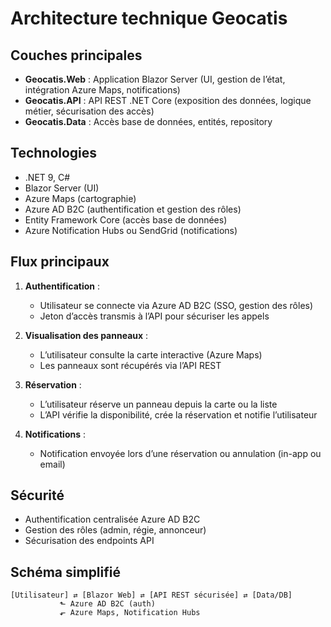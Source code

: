 # Architecture technique Geocatis

## Couches principales

- **Geocatis.Web** : Application Blazor Server (UI, gestion de l’état, intégration Azure Maps, notifications)
- **Geocatis.API** : API REST .NET Core (exposition des données, logique métier, sécurisation des accès)
- **Geocatis.Data** : Accès base de données, entités, repository

## Technologies

- .NET 9, C#
- Blazor Server (UI)
- Azure Maps (cartographie)
- Azure AD B2C (authentification et gestion des rôles)
- Entity Framework Core (accès base de données)
- Azure Notification Hubs ou SendGrid (notifications)

## Flux principaux

1. **Authentification** :
   - Utilisateur se connecte via Azure AD B2C (SSO, gestion des rôles)
   - Jeton d’accès transmis à l’API pour sécuriser les appels

2. **Visualisation des panneaux** :
   - L’utilisateur consulte la carte interactive (Azure Maps)
   - Les panneaux sont récupérés via l’API REST

3. **Réservation** :
   - L’utilisateur réserve un panneau depuis la carte ou la liste
   - L’API vérifie la disponibilité, crée la réservation et notifie l’utilisateur

4. **Notifications** :
   - Notification envoyée lors d’une réservation ou annulation (in-app ou email)

## Sécurité

- Authentification centralisée Azure AD B2C
- Gestion des rôles (admin, régie, annonceur)
- Sécurisation des endpoints API

## Schéma simplifié

```
[Utilisateur] ⇄ [Blazor Web] ⇄ [API REST sécurisée] ⇄ [Data/DB]
           ⬑ Azure AD B2C (auth)
           ⬐ Azure Maps, Notification Hubs
```
